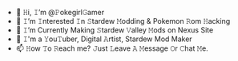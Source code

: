 - 👋 𝙷i, 𝙸’m @𝙿okegirl𝙶amer
- 👀 𝙸’m 𝙸nterested 𝙸n 𝚂tardew 𝙼odding & Pokemon 𝚁om 𝙷acking
- 🌱 𝙸’m Currently Making 𝚂tardew 𝚅alley 𝙼ods on Nexus Site
- 💞️ 𝙸'm a 𝚈ou𝚃uber, Digital 𝙰rtist, Stardew Mod Maker
- 📫 𝙷ow 𝚃o 𝚁each me? 𝙹ust 𝙻eave 𝙰 𝙼essage 𝙾r 𝙲hat 𝙼e.

<!---
Pokegirlgamer/Pokegirlgamer is a ✨ special ✨ repository because its `README.md` (this file) appears on your GitHub profile.
You can click the Preview link to take a look at your changes.
--->
